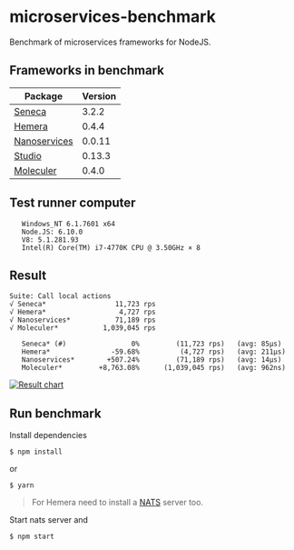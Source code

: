 # microservices-benchmark
Benchmark of microservices frameworks for NodeJS.

## Frameworks in benchmark

| Package | Version |
| ------- | ----- |
| [Seneca](https://github.com/senecajs/seneca) | 3.2.2 |
| [Hemera](https://github.com/hemerajs/hemera) | 0.4.4 |
| [Nanoservices](https://github.com/SuperID/nanoservices) | 0.0.11 |
| [Studio](https://github.com/ericholiveira/studio) | 0.13.3 |
| [Moleculer](https://github.com/ice-services/moleculer) | 0.4.0 |

## Test runner computer
```
   Windows_NT 6.1.7601 x64
   Node.JS: 6.10.0
   V8: 5.1.281.93
   Intel(R) Core(TM) i7-4770K CPU @ 3.50GHz × 8
```

## Result
```
Suite: Call local actions
√ Seneca*                 11,723 rps
√ Hemera*                  4,727 rps
√ Nanoservices*           71,189 rps
√ Moleculer*           1,039,045 rps

   Seneca* (#)                0%         (11,723 rps)   (avg: 85μs)
   Hemera*               -59.68%          (4,727 rps)   (avg: 211μs)
   Nanoservices*        +507.24%         (71,189 rps)   (avg: 14μs)
   Moleculer*         +8,763.08%      (1,039,045 rps)   (avg: 962ns)
```
[![Result chart](https://cloud.highcharts.com/images/utideti/3/800.png)](http://cloud.highcharts.com/show/utideti)

## Run benchmark
Install dependencies
```
$ npm install
```
or
```
$ yarn
```

> For Hemera need to install a [NATS](http://nats.io/) server too.

Start nats server and 
```
$ npm start
```